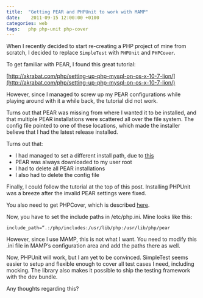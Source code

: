 ```yaml
---
title:  "Getting PEAR and PHPUnit to work with MAMP"
date:    2011-09-15 12:00:00 +0100
categories: web
tags: 	php php-unit php-cover
---
```



When I recently decided to start re-creating a PHP project of mine from scratch,
I decided to replace `SimpleTest` with `PHPUnit` and `PHPCover`.

To get familiar with PEAR, I found this great tutorial:

[http://akrabat.com/php/setting-up-php-mysql-on-os-x-10-7-lion/](http://akrabat.com/php/setting-up-php-mysql-on-os-x-10-7-lion/)

However, since I managed to screw up my PEAR configurations while playing around
with it a while back, the tutorial did not work.

Turns out that PEAR was missing from where I wanted it to be installed, and that
multiple PEAR installations were scattered all over the file system. The config
file pointed to one of these locations, which made the installer believe that I
had the latest release installed.

Turns out that:

- I had managed to set a different install path, due to [this](http://www.reddit.com/r/PHP/comments/iyu3f/pearpecl_is_missing_from_osx_lion_heres_how_to/)
- PEAR was always downloaded to my user root
- I had to delete all PEAR installations
- I also had to delete the config file

Finally, I could follow the tutorial at the top of this post. Installing PHPUnit
was a breeze after the invalid PEAR settings were fixed.

You also need to get PHPCover, which is described [here](https://github.com/sebastianbergmann/phpunit/).

Now, you have to set the include paths in /etc/php.ini. Mine looks like this:

    include_path=”.:/php/includes:/usr/lib/php:/usr/lib/php/pear

However, since I use MAMP, this is not what I want. You need to modify this .ini
file in MAMP’s configuration area and add the paths there as well.

Now, PHPUnit will work, but I am yet to be convinced. SimpleTest seems easier to
setup and flexible enough to cover all test cases I need, including mocking. The
library also makes it possible to ship the testing framework with the dev bundle.

Any thoughts regarding this?

